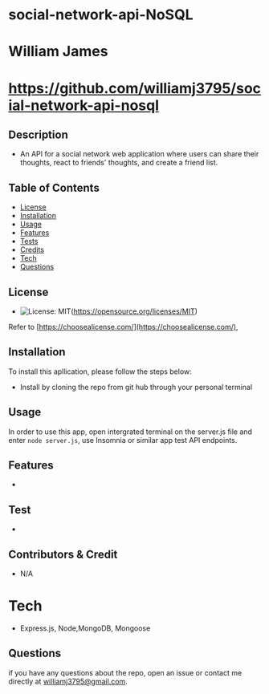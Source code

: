 # social-network-api-NoSQL

  # William James
  # https://github.com/williamj3795/social-network-api-nosql


  ## Description
  
  - An API for a social network web application where users can share their thoughts, react to friends' thoughts, and create a friend list.

  ## Table of Contents
  - [License](#license)
  - [Installation](#installation)
  - [Usage](#usage)
  - [Features](#features)
  - [Tests](#tests)
  - [Credits](#contributors&credit)
  - [Tech](#tech)
  - [Questions](#questions)

  ## License

  - ![License: MIT](https://img.sheilds.io/badge/License-MIT-yellow.svg)(https://opensource.org/licenses/MIT)

  Refer to [https://choosealicense.com/](https://choosealicense.com/),

  ## Installation
  To install this apllication, please follow the steps below:
  - Install by cloning the repo from git hub through your personal terminal

  ## Usage

  In order to use this app, open intergrated terminal on the server.js file and enter `node server.js`, use Insomnia or similar app test API endpoints.

  ## Features

  - 

  ## Test

  - 

  ## Contributors & Credit

  - N/A

  # Tech

  - Express.js, Node,MongoDB, Mongoose

  ## Questions
  if you have any questions about the repo, open an issue or contact me directly at williamj3795@gmail.com.


